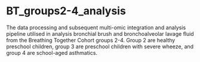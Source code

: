 # BT_groups2-4_analysis
The data processing and subsequent multi-omic integration and analysis pipeline utilised in analysis bronchial brush and bronchoalveolar lavage fluid from the Breathing Together Cohort groups 2-4. Group 2 are healthy preschool children, group 3 are preschool children with severe wheeze, and group 4 are school-aged asthmatics.
